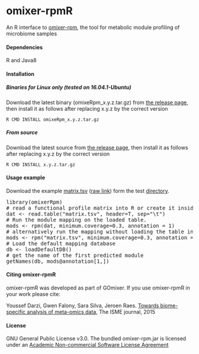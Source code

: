 # omixer-rpmR
An R interface to [omixer-rpm](https://github.com/raeslab/omixer-rpm), the tool for metabolic module profiling of microbiome samples

#### Dependencies 
R and Java8

#### Installation
##### Binaries for Linux only (tested on 16.04.1-Ubuntu) 
Download the latest binary (omixeRpm_x.y.z.tar.gz) from [the release page](https://github.com/omixer/omixer-rpmR/releases), then install it as 
follows after replacing x.y.z by the correct version 

<code>R CMD INSTALL omixeRpm_x.y.z.tar.gz</code>

##### From source
Download the latest source from [the release page](https://github.com/omixer/omixer-rpmR/releases), then install it as follows after replacing x.y.z by the correct version 

<code>R CMD INSTALL x.y.z.tar.gz</code>


#### Usage example

Download the example [matrix.tsv](https://github.com/omixer/omixer-rpmR/blob/master/test/matrix.tsv) ([raw link](https://raw.githubusercontent.com/omixer/omixer-rpmR/master/test/matrix.tsv)) form the test [directory](https://github.com/omixer/omixer-rpmR/blob/master/test).

<pre>library(omixerRpm)
# read a functional profile matrix into R or create it inside R
dat &lt;- read.table("matrix.tsv", header=T, sep="\t")
# Run the module mapping on the loaded table.
mods &lt;- rpm(dat, minimum.coverage=0.3, annotation = 1)
# alternatively run the mapping without loading the table into R.
mods &lt;- rpm("matrix.tsv", minimum.coverage=0.3, annotation = 1)
# Load the default mapping database
db &lt;- loadDefaultDB()
# get the name of the first predicted module
getNames(db, mods@annotation[1,])
</pre>


#### Citing omixer-rpmR
omixer-rpmR was developed as part of GOmixer. If you use omixer-rpmR in your work please cite: 

Youssef Darzi, Gwen Falony, Sara Silva, Jeroen Raes. [Towards biome-specific analysis of meta-omics data](https://www.nature.com/articles/ismej2015188), The ISME journal, 2015

#### License
GNU General Public License v3.0. 
The bundled omixer-rpm.jar is licensed under an [Academic Non-commercial Software License Agreement](https://github.com/raeslab/omixer-rpm/blob/master/LICENSE)

